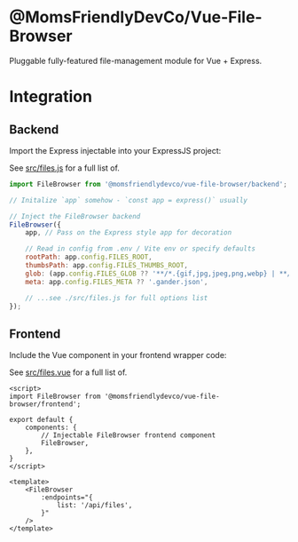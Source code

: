 @MomsFriendlyDevCo/Vue-File-Browser
===================================
Pluggable fully-featured file-management module for Vue + Express.


Integration
===========

Backend
-------
Import the Express injectable into your ExpressJS project:

See [src/files.js](./src/files.js) for a full list of.

```javascript
import FileBrowser from '@momsfriendlydevco/vue-file-browser/backend';

// Initalize `app` somehow - `const app = express()` usually

// Inject the FileBrowser backend
FileBrowser({
    app, // Pass on the Express style app for decoration

    // Read in config from .env / Vite env or specify defaults
    rootPath: app.config.FILES_ROOT,
    thumbsPath: app.config.FILES_THUMBS_ROOT,
    glob: (app.config.FILES_GLOB ?? '**/*.{gif,jpg,jpeg,png,webp} | **/.gander.json').split(/\s*\|\s*/),
    meta: app.config.FILES_META ?? '.gander.json',

    // ...see ./src/files.js for full options list
});
```


Frontend
--------
Include the Vue component in your frontend wrapper code:

See [src/files.vue](./src/files.vue) for a full list of.

```vue
<script>
import FileBrowser from '@momsfriendlydevco/vue-file-browser/frontend';

export default {
	components: {
		// Injectable FileBrowser frontend component
		FileBrowser,
	},
}
</script>

<template>
	<FileBrowser
		:endpoints="{
			list: '/api/files',
		}"
	/>
</template>
```
